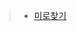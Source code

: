 >   - [미로찾기](https://github.com/gangintheremark/study/blob/master/%EC%95%8C%EA%B3%A0%EB%A6%AC%EC%A6%98/%EC%88%9C%ED%99%98/%EB%AF%B8%EB%A1%9C%EC%B0%BE%EA%B8%B0.java)  